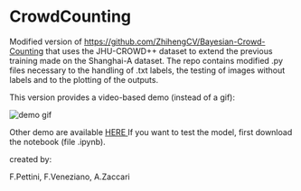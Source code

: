 # CrowdCounting

Modified version of https://github.com/ZhihengCV/Bayesian-Crowd-Counting that uses the JHU-CROWD++ dataset to extend the previous training made on the Shanghai-A dataset.
The repo contains modified .py files necessary to the handling of .txt labels, the testing of images without labels and to the plotting of the outputs.

This version provides a video-based demo (instead of a gif):


![demo gif](https://imgur.com/5CZtnAj.gif)

Other demo are available <a href="https://drive.google.com/drive/folders/19_CpHtIcGjnDGUilf86XJyiZ85kFlNWM?usp=sharing"> HERE </a>
If you want to test the model, first download the notebook (file .ipynb).


created by:

F.Pettini, F.Veneziano, A.Zaccari
